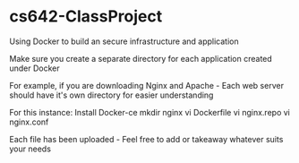 # cs642-ClassProject
Using Docker to build an secure infrastructure and application

Make sure you create a separate directory for each application created under Docker 

For example, if you are downloading Nginx and Apache - Each web server should have it's own directory for easier understanding 

For this instance:
Install Docker-ce
mkdir nginx 
vi Dockerfile 
vi nginx.repo
vi nginx.conf 

Each file has been uploaded - Feel free to add or takeaway whatever suits your needs 
